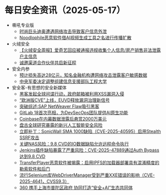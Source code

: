 # 每日安全资讯（2025-05-17）

- 嘶吼专业版
  - [时尚巨头迪奥遭遇网络攻击导致客户信息外泄](https://mp.weixin.qq.com/s?__biz=MzI0MDY1MDU4MQ==&mid=2247582382&idx=1&sn=6778a2fc1b6a0036e5d1c4842051bd0c)
  - [Noodlophile恶意软件借AI视频生成工具之名进行传播扩散](https://mp.weixin.qq.com/s?__biz=MzI0MDY1MDU4MQ==&mid=2247582382&idx=2&sn=b7f79cc9cc7c5c123817ac5c24a9d9f4)
- 火绒安全
  - [【火绒安全周报】爱奇艺回应被通报违规收集个人信息/房产销售非法泄露户主信息](https://mp.weixin.qq.com/s?__biz=MzI3NjYzMDM1Mg==&mid=2247525094&idx=1&sn=38d3c2076f16108aa90b3caee020e6e6)
  - [诚邀渠道合作伙伴共启新征程](https://mp.weixin.qq.com/s?__biz=MzI3NjYzMDM1Mg==&mid=2247525094&idx=2&sn=690cc86b9b0140e3ef391e5c703bd56e)
- 安全内参
  - [预计损失高达28亿元，知名金融机构遭网络攻击泄露客户敏感数据](https://mp.weixin.qq.com/s?__biz=MzI4NDY2MDMwMw==&mid=2247514360&idx=1&sn=27b46799551a09a811a8ce2fc5f1136f)
  - [中央军委决定调整组建信息支援部队工程大学](https://mp.weixin.qq.com/s?__biz=MzI4NDY2MDMwMw==&mid=2247514360&idx=2&sn=8d8bde2f218125f200cb030ac70fc69e)
- 安全客-有思想的安全新媒体
  - [黑客发起全球间谍行动，政府邮箱被利用XSS漏洞入侵](https://www.anquanke.com/post/id/307477)
  - [“欧洲版CVE”上线，EUVD释放漏洞治理新信号](https://www.anquanke.com/post/id/307472)
  - [突破综述:SAP NetWeaver Flaw吸引黑客](https://www.anquanke.com/post/id/307468)
  - [GitLab 18首次亮相，为DevSecOps团队提供AI原生功能](https://www.anquanke.com/post/id/307463)
  - [Coinbase在内幕数据泄露后悬赏2000万美元](https://www.anquanke.com/post/id/307459)
  - [盘古全球研究暴露的新兴人工智能安全风险](https://www.anquanke.com/post/id/307456)
  - [立即补丁：SonicWall SMA 1000缺陷（CVE-2025-40595）启用Stealth SSRF攻击](https://www.anquanke.com/post/id/307452)
  - [关键NAS风险：9.8 CVD的IO数据缺陷允许远程命令执行](https://www.anquanke.com/post/id/307447)
  - [Jenkins插件缺陷暴露了严重风险：CVE-2025-47889通过Auth Bypass达到9.8 CVD](https://www.anquanke.com/post/id/307443)
  - [TransferPlayer恶意软件被揭露：启用IPFS的加载器部署具有混淆精度的勒索软件和后门](https://www.anquanke.com/post/id/307440)
  - [流行Selenium库WebDriverManager受到严重XXE错误的影响（CVE-2025-4641，CVSS9.3）](https://www.anquanke.com/post/id/307436)
  - [360 携手上海市普陀区政府 协同打造“安全+AI”生态共同体](https://www.anquanke.com/post/id/307430)
